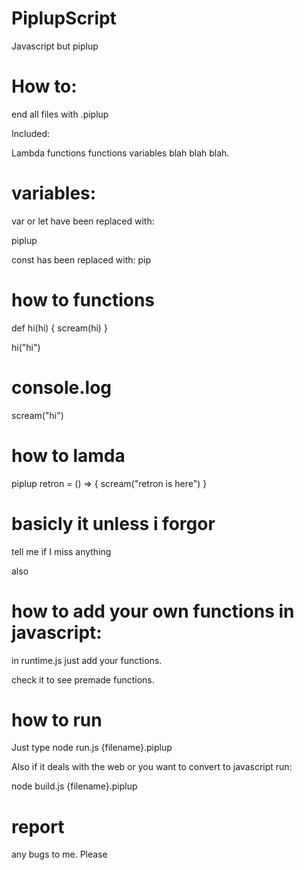 # PiplupScript
Javascript but piplup

# How to:

end all files with .piplup

Included:

Lambda functions
functions
variables
blah blah blah.

# variables:

var or let have been replaced with:

piplup

const has been replaced with:
pip

# how to functions

def hi(hi) {
  scream(hi)
}

hi("hi")

# console.log
scream("hi")

# how to lamda

piplup retron = () => {
  scream("retron is here")
}

# basicly it unless i forgor
tell me if I miss anything

also

# how to add your own functions in javascript:

in runtime.js just add your functions.

check it to see premade functions.

# how to run

Just type node run.js {filename}.piplup

Also if it deals with the web or you want to convert to javascript run:

node build.js {filename}.piplup

# report

any bugs to me. Please
